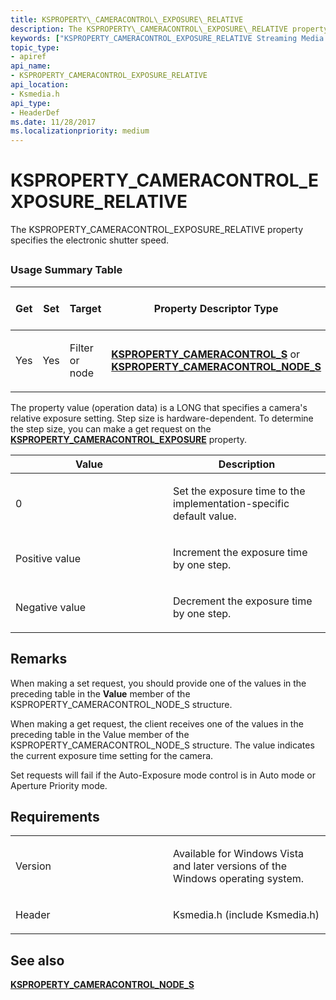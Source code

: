 ```yaml
---
title: KSPROPERTY\_CAMERACONTROL\_EXPOSURE\_RELATIVE
description: The KSPROPERTY\_CAMERACONTROL\_EXPOSURE\_RELATIVE property specifies the electronic shutter speed.
keywords: ["KSPROPERTY_CAMERACONTROL_EXPOSURE_RELATIVE Streaming Media Devices"]
topic_type:
- apiref
api_name:
- KSPROPERTY_CAMERACONTROL_EXPOSURE_RELATIVE
api_location:
- Ksmedia.h
api_type:
- HeaderDef
ms.date: 11/28/2017
ms.localizationpriority: medium
---
```


# KSPROPERTY\_CAMERACONTROL\_EXPOSURE\_RELATIVE


The KSPROPERTY\_CAMERACONTROL\_EXPOSURE\_RELATIVE property specifies the electronic shutter speed.

## <span id="ddk_ksproperty_cameracontrol_exposure_relative_ks"></span><span id="DDK_KSPROPERTY_CAMERACONTROL_EXPOSURE_RELATIVE_KS"></span>


### Usage Summary Table

<table>
<colgroup>
<col width="20%" />
<col width="20%" />
<col width="20%" />
<col width="20%" />
<col width="20%" />
</colgroup>
<thead>
<tr class="header">
<th>Get</th>
<th>Set</th>
<th>Target</th>
<th>Property Descriptor Type</th>
<th>Property Value Type</th>
</tr>
</thead>
<tbody>
<tr class="odd">
<td><p>Yes</p></td>
<td><p>Yes</p></td>
<td><p>Filter or node</p></td>
<td><p><a href="/windows-hardware/drivers/ddi/ksmedia/ns-ksmedia-ksproperty_cameracontrol_s" data-raw-source="[&lt;strong&gt;KSPROPERTY_CAMERACONTROL_S&lt;/strong&gt;](/windows-hardware/drivers/ddi/ksmedia/ns-ksmedia-ksproperty_cameracontrol_s)"><strong>KSPROPERTY_CAMERACONTROL_S</strong></a> or <a href="/windows-hardware/drivers/ddi/ksmedia/ns-ksmedia-ksproperty_cameracontrol_node_s" data-raw-source="[&lt;strong&gt;KSPROPERTY_CAMERACONTROL_NODE_S&lt;/strong&gt;](/windows-hardware/drivers/ddi/ksmedia/ns-ksmedia-ksproperty_cameracontrol_node_s)"><strong>KSPROPERTY_CAMERACONTROL_NODE_S</strong></a></p></td>
<td><p>LONG</p></td>
</tr>
</tbody>
</table>

 

The property value (operation data) is a LONG that specifies a camera's relative exposure setting. Step size is hardware-dependent. To determine the step size, you can make a get request on the [**KSPROPERTY\_CAMERACONTROL\_EXPOSURE**](ksproperty-cameracontrol-exposure.md) property.

<table>
<colgroup>
<col width="50%" />
<col width="50%" />
</colgroup>
<thead>
<tr class="header">
<th>Value</th>
<th>Description</th>
</tr>
</thead>
<tbody>
<tr class="odd">
<td><p>0</p></td>
<td><p>Set the exposure time to the implementation-specific default value.</p></td>
</tr>
<tr class="even">
<td><p>Positive value</p></td>
<td><p>Increment the exposure time by one step.</p></td>
</tr>
<tr class="odd">
<td><p>Negative value</p></td>
<td><p>Decrement the exposure time by one step.</p></td>
</tr>
</tbody>
</table>

 

Remarks
-------

When making a set request, you should provide one of the values in the preceding table in the **Value** member of the KSPROPERTY\_CAMERACONTROL\_NODE\_S structure.

When making a get request, the client receives one of the values in the preceding table in the Value member of the KSPROPERTY\_CAMERACONTROL\_NODE\_S structure. The value indicates the current exposure time setting for the camera.

Set requests will fail if the Auto-Exposure mode control is in Auto mode or Aperture Priority mode.

Requirements
------------

<table>
<colgroup>
<col width="50%" />
<col width="50%" />
</colgroup>
<tbody>
<tr class="odd">
<td><p>Version</p></td>
<td><p>Available for Windows Vista and later versions of the Windows operating system.</p></td>
</tr>
<tr class="even">
<td><p>Header</p></td>
<td>Ksmedia.h (include Ksmedia.h)</td>
</tr>
</tbody>
</table>

## See also


[**KSPROPERTY\_CAMERACONTROL\_NODE\_S**](/windows-hardware/drivers/ddi/ksmedia/ns-ksmedia-ksproperty_cameracontrol_node_s)


